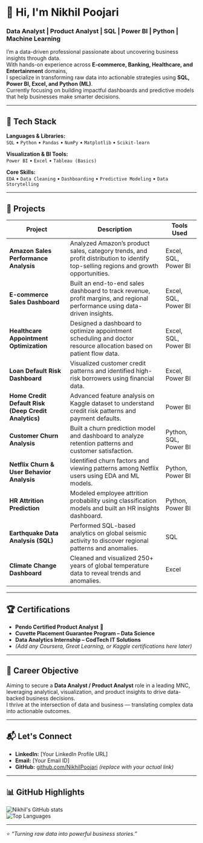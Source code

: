 # 👋 Hi, I'm Nikhil Poojari

### Data Analyst | Product Analyst | SQL | Power BI | Python | Machine Learning  

I’m a data-driven professional passionate about uncovering business insights through data.  
With hands-on experience across **E-commerce, Banking, Healthcare, and Entertainment** domains,  
I specialize in transforming raw data into actionable strategies using **SQL, Power BI, Excel, and Python (ML)**.  
Currently focusing on building impactful dashboards and predictive models that help businesses make smarter decisions.

---

## 🧠 Tech Stack

**Languages & Libraries:**  
`SQL` • `Python` • `Pandas` • `NumPy` • `Matplotlib` • `Scikit-learn`

**Visualization & BI Tools:**  
`Power BI` • `Excel` • `Tableau (Basics)`

**Core Skills:**  
`EDA` • `Data Cleaning` • `Dashboarding` • `Predictive Modeling` • `Data Storytelling`

---

## 🚀 Projects

| Project | Description | Tools Used |
|----------|--------------|-------------|
| **Amazon Sales Performance Analysis** | Analyzed Amazon’s product sales, category trends, and profit distribution to identify top-selling regions and growth opportunities. | Excel, SQL, Power BI |
| **E-commerce Sales Dashboard** | Built an end-to-end sales dashboard to track revenue, profit margins, and regional performance using data-driven insights. | Excel, SQL, Power BI |
| **Healthcare Appointment Optimization** | Designed a dashboard to optimize appointment scheduling and doctor resource allocation based on patient flow data. | Excel, SQL, Power BI |
| **Loan Default Risk Dashboard** | Visualized customer credit patterns and identified high-risk borrowers using financial data. | Excel, Power BI |
| **Home Credit Default Risk (Deep Credit Analytics)** | Advanced feature analysis on Kaggle dataset to understand credit risk patterns and payment defaults. | Power BI |
| **Customer Churn Analysis** | Built a churn prediction model and dashboard to analyze retention patterns and customer satisfaction. | Python, SQL, Power BI |
| **Netflix Churn & User Behavior Analysis** | Identified churn factors and viewing patterns among Netflix users using EDA and ML models. | Python, Power BI |
| **HR Attrition Prediction** | Modeled employee attrition probability using classification models and built an HR insights dashboard. | Python, Power BI |
| **Earthquake Data Analysis (SQL)** | Performed SQL-based analytics on global seismic activity to discover regional patterns and anomalies. | SQL |
| **Climate Change Dashboard** | Cleaned and visualized 250+ years of global temperature data to reveal trends and anomalies. | Excel |

---

## 🏆 Certifications

- **Pendo Certified Product Analyst** 🏅  
- **Cuvette Placement Guarantee Program – Data Science**  
- **Data Analytics Internship – CodTech IT Solutions**  
- *(Add any Coursera, Great Learning, or Kaggle certifications here later)*  

---

## 🎯 Career Objective

Aiming to secure a **Data Analyst / Product Analyst** role in a leading MNC, leveraging analytical, visualization, and product insights to drive data-backed business decisions.  
I thrive at the intersection of data and business — translating complex data into actionable outcomes.

---

## 📬 Let's Connect

- **LinkedIn:** [Your LinkedIn Profile URL]  
- **Email:** [Your Email ID]  
- **GitHub:** [github.com/NikhilPoojari](#) *(replace with your actual link)*  

---

## 📊 GitHub Highlights

![Nikhil's GitHub stats](https://github-readme-stats.vercel.app/api?username=YourGitHubUsername&show_icons=true&theme=default)  
![Top Languages](https://github-readme-stats.vercel.app/api/top-langs/?username=YourGitHubUsername&layout=compact&theme=default)

---

⭐ *“Turning raw data into powerful business stories.”*
